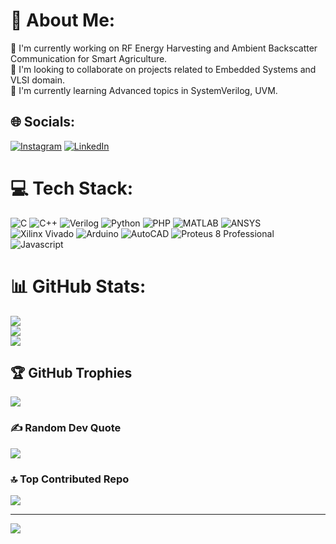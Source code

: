 # 💫 About Me:
🔭 I'm currently working on RF Energy Harvesting and Ambient Backscatter Communication for Smart Agriculture.<br>👯 I'm looking to collaborate on projects related to Embedded Systems and VLSI domain.<br>🌱 I'm currently learning Advanced topics in SystemVerilog, UVM.<br>


## 🌐 Socials:
[![Instagram](https://img.shields.io/badge/Instagram-%23E4405F.svg?logo=Instagram&logoColor=white)](https://instagram.com/https://www.instagram.com/vaibhav.hehe/) [![LinkedIn](https://img.shields.io/badge/LinkedIn-%230077B5.svg?logo=linkedin&logoColor=white)](https://linkedin.com/in/https://www.linkedin.com/in/sriramvaibhav/) 

# 💻 Tech Stack:
![C](https://img.shields.io/badge/c-%2300599C.svg?style=for-the-badge&logo=c&logoColor=white) ![C++](https://img.shields.io/badge/c++-%2300599C.svg?style=for-the-badge&logo=c%2B%2B&logoColor=white)  ![Verilog](https://img.shields.io/badge/c++-%2300599C.svg?style=for-the-badge&logo=c%2B%2B&logoColor=white)  ![Python](https://img.shields.io/badge/c++-%2300599C.svg?style=for-the-badge&logo=c%2B%2B&logoColor=white)  ![PHP](https://img.shields.io/badge/c++-%2300599C.svg?style=for-the-badge&logo=c%2B%2B&logoColor=white)  ![MATLAB](https://img.shields.io/badge/c++-%2300599C.svg?style=for-the-badge&logo=c%2B%2B&logoColor=white)  ![ANSYS](https://img.shields.io/badge/c++-%2300599C.svg?style=for-the-badge&logo=c%2B%2B&logoColor=white)  ![Xilinx Vivado](https://img.shields.io/badge/c++-%2300599C.svg?style=for-the-badge&logo=c%2B%2B&logoColor=white)  ![Arduino](https://img.shields.io/badge/c++-%2300599C.svg?style=for-the-badge&logo=c%2B%2B&logoColor=white)  ![AutoCAD](https://img.shields.io/badge/c++-%2300599C.svg?style=for-the-badge&logo=c%2B%2B&logoColor=white)  ![Proteus 8 Professional](https://img.shields.io/badge/c++-%2300599C.svg?style=for-the-badge&logo=c%2B%2B&logoColor=white)  ![Javascript](https://img.shields.io/badge/c++-%2300599C.svg?style=for-the-badge&logo=c%2B%2B&logoColor=white)
# 📊 GitHub Stats:
![](https://github-readme-stats.vercel.app/api?username=bvsrvaibhav&theme=dark&hide_border=false&include_all_commits=true&count_private=true)<br/>
![](https://github-readme-streak-stats.herokuapp.com/?user=bvsrvaibhav&theme=dark&hide_border=false)<br/>
![](https://github-readme-stats.vercel.app/api/top-langs/?username=bvsrvaibhav&theme=dark&hide_border=false&include_all_commits=true&count_private=true&layout=compact)

## 🏆 GitHub Trophies
![](https://github-profile-trophy.vercel.app/?username=bvsrvaibhav&theme=radical&no-frame=false&no-bg=false&margin-w=4)

### ✍️ Random Dev Quote
![](https://quotes-github-readme.vercel.app/api?type=horizontal&theme=radical)

### 🔝 Top Contributed Repo
![](https://github-contributor-stats.vercel.app/api?username=bvsrvaibhav&limit=5&theme=dark&combine_all_yearly_contributions=true)

---
[![](https://visitcount.itsvg.in/api?id=bvsrvaibhav&icon=0&color=0)](https://visitcount.itsvg.in)

<!-- Proudly created with GPRM ( https://gprm.itsvg.in ) -->
